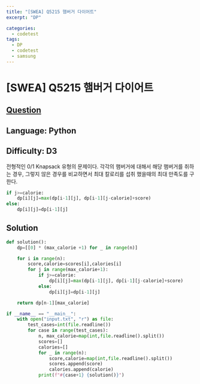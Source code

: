 ```yaml
---
title: "[SWEA] Q5215 햄버거 다이어트"
excerpt: "DP"

categories:
  - codetest
tags:
  - DP
  - codetest
  - samsung
---
```

# [SWEA] Q5215 햄버거 다이어트
## [Question](https://swexpertacademy.com/main/code/problem/problemDetail.do?contestProbId=AWT-lPB6dHUDFAVT)
## Language: Python
## Difficulty: D3

전형적인 0/1 Knapsack 유형의 문제이다. 각각의 햄버거에 대해서 해당 햄버거를 취하는 경우, 그렇지 않은 경우를 비교하면서 최대 칼로리를 섭취 했을때의 최대 만족도를 구한다.

```python
if j>=calorie:
    dp[i][j]=max(dp[i-1][j], dp[i-1][j-calorie]+score)
else:
    dp[i][j]=dp[i-1][j]
```

## Solution

```python
def solution():
    dp=[[0] * (max_calorie +1) for _ in range(n)]

    for i in range(n):
        score,calorie=scores[i],calories[i]
        for j in range(max_calorie+1):
            if j>=calorie:
                dp[i][j]=max(dp[i-1][j], dp[i-1][j-calorie]+score)
            else:
                dp[i][j]=dp[i-1][j]

    return dp[n-1][max_calorie]

if __name__ == "__main__":
    with open("input.txt", "r") as file:
        test_cases=int(file.readline())
        for case in range(test_cases):
            n, max_calorie=map(int,file.readline().split())
            scores=[]
            calories=[]
            for _ in range(n):
                score,calorie=map(int,file.readline().split())
                scores.append(score)
                calories.append(calorie)
            print(f"#{case+1} {solution()}")


```